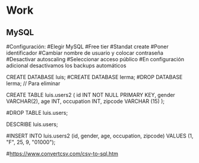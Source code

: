 # Work

## MySQL

#Configuración:
#Elegir MySQL
#Free tier
#Standat create
#Poner identificador
#Cambiar nombre de usuario y colocar contraseña
#Desactivar autoscaling
#Seleccionar acceso público
#En configuración adicional desactivamos los backups automáticos


CREATE DATABASE luis;
#CREATE DATABASE lerma;
#DROP DATABASE lerma; // Para eliminar

CREATE TABLE luis.users2 (
id INT NOT NULL PRIMARY KEY, 
gender VARCHAR(2), 
age  INT, 
occupation INT, 
zipcode VARCHAR (15)
);

#DROP TABLE luis.users;

DESCRIBE luis.users;

#INSERT INTO luis.users2 (id, gender, age, occupation, zipcode) VALUES (1, "F", 25, 9, "01000");

#https://www.convertcsv.com/csv-to-sql.htm
